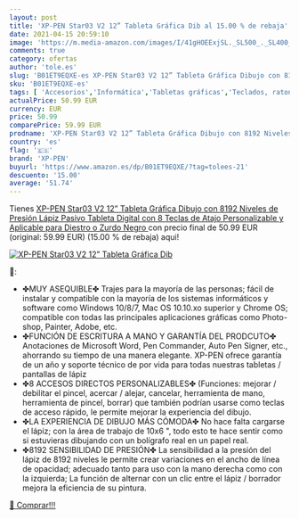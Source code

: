 ```yaml
---
layout: post
title: 'XP-PEN Star03 V2 12” Tableta Gráfica Dib al 15.00 % de rebaja'
date: 2021-04-15 20:59:10
image: 'https://m.media-amazon.com/images/I/41gHOEExjSL._SL500_._SL400_.jpg'
comments: true
category: ofertas
author: 'tole.es'
slug: 'B01ET9EQXE-es XP-PEN Star03 V2 12” Tableta Gráfica Dibujo con 8192...'
sku: 'B01ET9EQXE-es'
tags: [ 'Accesorios','Informática','Tabletas gráficas','Teclados, ratones y periféricos de entrada','lápiz','xp-pen', ]
actualPrice: 50.99 EUR
currency: EUR
price: 50.99
comparePrice: 59.99 EUR
prodname: 'XP-PEN Star03 V2 12” Tableta Gráfica Dibujo con 8192 Niveles de Presión Lápiz Pasivo Tableta Digital con 8 Teclas de Atajo Personalizable y Aplicable para Diestro o Zurdo  Negro '
country: 'es'
flag: '🇪🇸'
brand: 'XP-PEN'
buyurl: 'https://www.amazon.es/dp/B01ET9EQXE/?tag=tolees-21'
descuento: '15.00'
average: '51.74'
---
```


Tienes [XP-PEN Star03 V2 12” Tableta Gráfica Dibujo con 8192 Niveles de Presión Lápiz Pasivo Tableta Digital con 8 Teclas de Atajo Personalizable y Aplicable para Diestro o Zurdo  Negro ](https://www.amazon.es/dp/B01ET9EQXE/?tag=tolees-21) con precio final de  50.99 EUR (original: 59.99 EUR) (15.00 %  de rebaja) aqui!

[![XP-PEN Star03 V2 12” Tableta Gráfica Dib](https://m.media-amazon.com/images/I/41gHOEExjSL._SL500_._SL400_.jpg)](https://www.amazon.es/dp/B01ET9EQXE/?tag=tolees-21)

🔎:

- ✤MUY ASEQUIBLE✤ Trajes para la mayoría de las personas; fácil de instalar y compatible con la mayoría de los sistemas informáticos y software como Windows 10/8/7, Mac OS 10.10.xo superior y Chrome OS; compatible con todas las principales aplicaciones gráficas como Photo-shop, Painter, Adobe, etc.
- ✤FUNCIÓN DE ESCRITURA A MANO Y GARANTÍA DEL PRODCUTO✤ Anotaciones de Microsoft Word, Pen Commander, Auto Pen Signer, etc., ahorrando su tiempo de una manera elegante. XP-PEN ofrece garantía de un año y soporte técnico de por vida para todas nuestras tabletas / pantallas de lápiz
- ✤8 ACCESOS DIRECTOS PERSONALIZABLES✤ (Funciones: mejorar / debilitar el pincel, acercar / alejar, cancelar, herramienta de mano, herramienta de pincel, borrar) que también podrían usarse como teclas de acceso rápido, le permite mejorar la experiencia del dibujo.
- ✤LA EXPERIENCIA DE DIBUJO MÁS CÓMODA✤ No hace falta cargarse el lápiz; con la área de trabajo de 10x6 ", todo esto te hace sentir como si estuvieras dibujando con un bolígrafo real en un papel real.
- ✤8192 SENSIBILIDAD DE PRESIÓN✤ La sensibilidad a la presión del lápiz de 8192 niveles le permite crear variaciones en el ancho de línea de opacidad; adecuado tanto para uso con la mano derecha como con la izquierda; La función de alternar con un clic entre el lápiz / borrador mejora la eficiencia de su pintura.

[🛒 Comprar!!!](https://www.amazon.es/dp/B01ET9EQXE/?tag=tolees-21)
